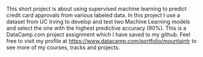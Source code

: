 This short project is about using supervised machine learning to predict credit card approvals from various labeled data.  In this project I use a dataset from UC Irving to develop and test two Machine Learning models and select the one with the highest predictive accuracy (90%).  This is a DataCamp.com project assignment which I have saved to my github.  Feel free to visit my profile at https://www.datacamp.com/portfolio/mountaintr to see more of my courses, tracks and projects.
